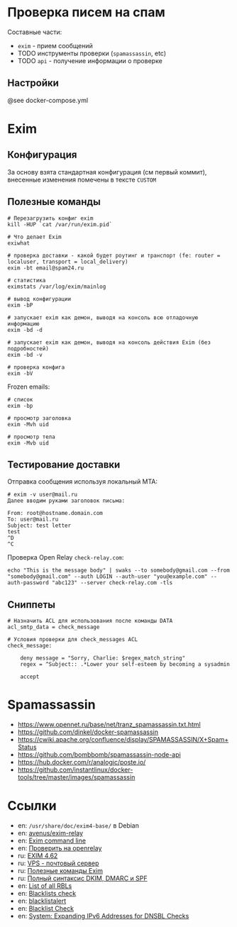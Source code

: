 # Проверка писем на спам

Составные части:

* `exim` - прием сообщений
* TODO инструменты проверки (`spamassassin`, etc)
* TODO `api` - получение информации о проверке

## Настройки

@see docker-compose.yml

# Exim

## Конфигурация

За основу взята стандартная конфигурация (см первый коммит), внесенные изменения помечены в тексте `CUSTOM`

## Полезные команды

```
# Перезагрузить конфиг exim
kill -HUP `cat /var/run/exim.pid`

# Что делает Exim
exiwhat

# проверка доставки - какой будет роутинг и транспорт (fe: router = localuser, transport = local_delivery)
exim -bt email@spam24.ru

# статистика
eximstats /var/log/exim/mainlog

# вывод конфигурации
exim -bP

# запускает exim как демон, выводя на консоль всю отладочную информацию
exim -bd -d

# запускает exim как демон, выводя на консоль действия Exim (без подробностей)
exim -bd -v

# проверка конфига
exim -bV
```

Frozen emails:

```
# список
exim -bp

# просмотр заголовка
exim -Mvh uid

# просмотр тела
exim -Mvb uid
```

## Тестирование доставки

Отправка сообщения используя локальный MTA:

```
# exim -v user@mail.ru
Далее вводим руками заголовок письма:

From: root@hostname.domain.com
To: user@mail.ru
Subject: test letter
test
^D
^C
````

Проверка Open Relay `check-relay.com`:

```
echo "This is the message body" | swaks --to somebody@gmail.com --from "somebody@gmail.com" --auth LOGIN --auth-user "you@example.com" --auth-password "abc123" --server check-relay.com -tls
```

## Сниппеты

```
# Назначить ACL для использования после команды DATA
acl_smtp_data = check_message

# Условия проверки для check_messages ACL
check_message:

    deny message = "Sorry, Charlie: $regex_match_string"
    regex = ^Subject:: .*Lower your self-esteem by becoming a sysadmin

    accept
```

# Spamassassin

* https://www.opennet.ru/base/net/tranz_spamassassin.txt.html
* https://github.com/dinkel/docker-spamassassin
* https://cwiki.apache.org/confluence/display/SPAMASSASSIN/X+Spam+Status
* https://github.com/bombbomb/spamassassin-node-api
* https://hub.docker.com/r/analogic/poste.io/
* https://github.com/instantlinux/docker-tools/tree/master/images/spamassassin


# Ссылки

* en: `/usr/share/doc/exim4-base/` в Debian
* en: [avenus/exim-relay](https://hub.docker.com/r/avenus/exim-relay/dockerfile)
* en: [Exim command line](https://www.exim.org/exim-html-current/doc/html/spec_html/ch-the_exim_command_line.html)
* en: [Проверить на openrelay](https://beta.mxtoolbox.com/SuperTool.aspx?action=smtp)
* ru: [EXIM 4.62](https://www.lissyara.su/doc/exim/4.62/the_default_configuration_file/)
* ru: [VPS - почтовый сервер](https://dka-develop.ru/blog/article/7-vps-pochtovyy-server-ubuntu-debian-0607171734)
* ru: [Полезные команды Exim](http://adminunix.ru/polezny-e-komandy-exim/)
* ru: [Полный синтаксис DKIM, DMARC и SPF](https://habr.com/ru/post/343128/)
* en: [List of all RBLs](http://multirbl.valli.org/list/)
* en: [Blacklists check](http://www.ip-score.com/)
* en: [blacklistalert](http://www.blacklistalert.org/)
* en: [Blacklist Check](https://whatismyipaddress.com/blacklist-check)
* en: [System: Expanding IPv6 Addresses for DNSBL Checks](https://www.the-art-of-web.com/system/ipv6-expand-for-rbl/)
